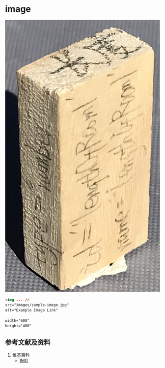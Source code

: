 # image

![](/images/用实体模型表达网站开发前端的基本组件/Form(input)/input01.jpg)

```html
<img ... />
src="images/sample-image.jpg" 
alt="Example Image Link" 

width="600" 
height="400"
```

## 参考文献及资料

1. 维基百科
	- [IMG](https://en.wikipedia.org/wiki/HTML_element#Images_and_objects) 